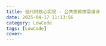 ```yaml
---
title: 低代码核心实现 - 公共依赖按需编译
date: 2025-04-17 11:13:56
category: LowCode
tags: [LowCode]
cover:
---
```

